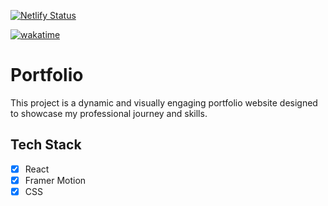 [![Netlify Status](https://api.netlify.com/api/v1/badges/caf6e594-b940-46fa-8daa-578b1d39e3b0/deploy-status)](https://app.netlify.com/sites/debarshidas/deploys)

[![wakatime](https://wakatime.com/badge/user/b6ebb110-6915-409e-9464-9024f50686e5/project/25852ced-0a94-4e3f-8e0f-3a9dd9dcbebb.svg)](https://wakatime.com/badge/user/b6ebb110-6915-409e-9464-9024f50686e5/project/25852ced-0a94-4e3f-8e0f-3a9dd9dcbebb)

# Portfolio

This project is a dynamic and visually engaging portfolio website designed to showcase my professional journey and skills.

## Tech Stack

-   [x] React
-   [x] Framer Motion
-   [x] CSS
